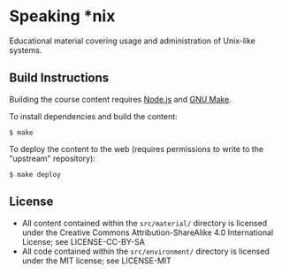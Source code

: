 # Speaking \*nix

Educational material covering usage and administration of Unix-like systems.

## Build Instructions

Building the course content requires [Node.js](https://nodejs.org/en/) and [GNU
Make](https://www.gnu.org/software/make/).

To install dependencies and build the content:

    $ make

To deploy the content to the web (requires permissions to write to the
"upstream" repository):

    $ make deploy

## License

- All content contained within the `src/material/` directory is licensed under
  the Creative Commons Attribution-ShareAlike 4.0 International License; see
  LICENSE-CC-BY-SA
- All code contained within the `src/environment/` directory is licensed under
  the MIT license; see LICENSE-MIT
